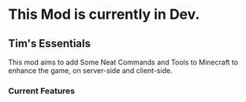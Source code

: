 # This Mod is currently in Dev.

## Tim's Essentials

This mod aims to add Some Neat Commands and Tools to Minecraft to enhance the game,
on server-side and client-side.

### Current Features

